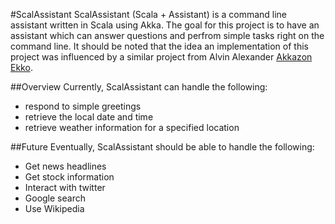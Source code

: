 #ScalAssistant
ScalAssistant (Scala + Assistant) is a command line assistant written in Scala using Akka. The goal for this project is to have an assistant which can answer questions and perfrom simple tasks right on the command line. It should be noted that the idea an implementation of this project was influenced by a similar project from Alvin Alexander [Akkazon Ekko](https://github.com/alvinj/AkkazonEkko/blob/master/README.md).

##Overview
Currently, ScalAssistant can handle the following:
- respond to simple greetings
- retrieve the local date and time
- retrieve weather information for a specified location

##Future
Eventually, ScalAssistant should be able to handle the following:
- Get news headlines
- Get stock information
- Interact with twitter
- Google search
- Use Wikipedia